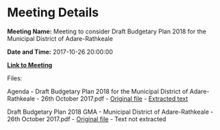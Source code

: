 # Meeting Details

**Meeting Name:** ​Meeting to consider Draft Budgetary Plan 2018 for the Municipal District of Adare-Rathkeale

**Date and Time:** 2017-10-26 20:00:00

**[Link to Meeting](https://www.limerick.ie/council/whats-on/meeting-consider-draft-budgetary-plan-2018-municipal-district-adare-rathkeale)**

Files: 

Agenda - Draft Budgetary Plan 2018 for the Municipal District of Adare-Rathkeale - 26th October 2017.pdf - [Original file](https://www.limerick.ie/sites/default/files/media/documents/2017-10/Agenda%20-%20Draft%20Budgetary%20Plan%202018%20for%20the%20Municipal%20District%20of%20Adare-Rathkeale%20-%2026th%20October%202017.pdf) - [Extracted text](./Agenda%20-%20Draft%20Budgetary%20Plan%202018%20for%20the%20Municipal%20District%20of%20Adare-Rathkeale%20-%2026th%20October%202017.md)

Draft Budgetary Plan 2018 GMA - Municipal District of Adare-Rathkeale - 26th October 2017.pdf - [Original file](https://www.limerick.ie/sites/default/files/media/documents/2017-10/Draft%20Budgetary%20Plan%202018%20GMA%20-%20Municipal%20District%20of%20Adare-Rathkeale%20-%20%2026th%20October%202017.pdf) - Text not extracted

